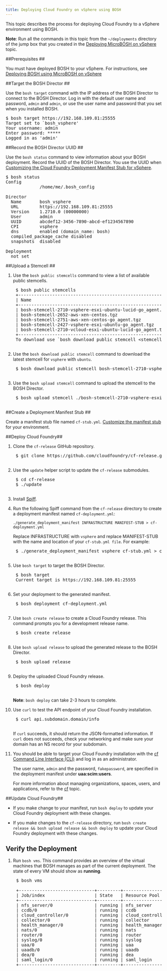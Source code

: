 ```yaml
---
title: Deploying Cloud Foundry on vSphere using BOSH
---
```


This topic describes the process for deploying Cloud Foundry to a vSphere environment using BOSH.

<p class="note"><strong>Note</strong>: Run all the commands in this topic from the <code>~/deployments</code> directory of the jump box that you created in the  <a href="deploying_micro_bosh.html">Deploying MicroBOSH on vSphere</a> topic.</p>

##<a id="prerequisites"></a>Prerequisites ##

You must have deployed BOSH to your vSphere. For instructions, see [Deploying BOSH using MicroBOSH on vSphere](deploying_bosh_with_micro_bosh.html)

##<a id="target"></a>Target the BOSH Director ##

Use the `bosh target` command with the IP address of the BOSH Director to
connect to the BOSH Director.
Log in with the default user name and password, `admin` and `admin`, or use the
user name and password that you set when you installed BOSH.

<pre class="terminal">
$ bosh target https://192.168.109.81:25555
Target set to `bosh_vsphere'
Your username: admin
Enter password: *****
Logged in as 'admin'
</pre>

##<a id="uuid"></a>Record the BOSH Director UUID ##

Use the `bosh status` command to view information about your BOSH deployment.
Record the UUID of the BOSH Director. You use the UUID when [Customizing the Cloud Foundry Deployment Manifest Stub for vSphere](../cf-stub-vsphere.html).

<pre class="terminal">
$ bosh status
Config
             /home/me/.bosh_config

Director
  Name       bosh_vsphere
  URL        https://192.168.109.81:25555
  Version    1.2710.0 (00000000)
  User       admin
  UUID       abcdef12-3456-7890-abcd-ef1234567890
  CPI        vsphere
  dns        enabled (domain_name: bosh)
  compiled_package_cache disabled
  snapshots  disabled

Deployment
  not set
</pre>

##<a id="stemcell"></a>Upload a Stemcell ##

1. Use the `bosh public stemcells` command to view a list of available public
stemcells.

    <pre class="terminal">
    $ bosh public stemcells
    +-----------------------------------------------------------+
    | Name                                                      |
    +-----------------------------------------------------------+
	| bosh-stemcell-2710-vsphere-esxi-ubuntu-lucid-go_agent.tgz |
	| bosh-stemcell-2652-aws-xen-centos.tgz                     |
	| bosh-stemcell-2751-aws-xen-centos-go_agent.tgz            |
	| bosh-stemcell-2427-vsphere-esxi-ubuntu-go_agent.tgz       |
	| bosh-stemcell-2710-vcloud-esxi-ubuntu-lucid-go_agent.tgz  |
    +-----------------------------------------------------------+
    To download use `bosh download public stemcell &lt;stemcell_name&gt;'. For full url use --full.
    </pre>

1. Use the `bosh download public stemcell` command to download the latest
stemcell for `vsphere` with `ubuntu`.

    <pre class="terminal">
    $ bosh download public stemcell bosh-stemcell-2710-vsphere-esxi-ubuntu-lucid-go_agent.tgz
    </pre>

1. Use the `bosh upload stemcell` command to upload the stemcell to the BOSH
Director.

    <pre class="terminal">
    $ bosh upload stemcell ./bosh-stemcell-2710-vsphere-esxi-ubuntu-lucid-go_agent.tgz
    </pre>

##<a id="create-stub"></a>Create a Deployment Manifest Stub ##

Create a manifest stub file named `cf-stub.yml`. [Customize the manifest stub](../cf-stub-vsphere.html) for your environment.

##<a id="deploy-cf"></a>Deploy Cloud Foundry##

1. Clone the `cf-release` GitHub repository.

    <pre class="terminal">
    $ git clone https://github.com/cloudfoundry/cf-release.git
    </pre>

1. Use the `update` helper script to update the `cf-release` submodules.

    <pre class="terminal">
    $ cd cf-release
    $ ./update
    </pre>

1. Install [Spiff](https://github.com/cloudfoundry-incubator/spiff).

1. Run the following Spiff command from the `cf-release` directory to create a deployment manifest named `cf-deployment.yml`:

    `./generate_deployment_manifest INFRASTRUCTURE MANIFEST-STUB > cf-deployment.yml`

    Replace INFRASTRUCTURE with `vsphere` and replace MANIFEST-STUB with the name and location of your `cf-stub.yml file`. For example:

    <pre class="terminal">
	$ ./generate_deployment_manifest vsphere cf-stub.yml > cf-deployment.yml
    </pre>

1. Use `bosh target` to target the BOSH Director.

    <pre class="terminal">
    $ bosh target
	Current target is https://192.168.109.81:25555
    </pre>

1. Set your deployment to the generated manifest.

    <pre class="terminal">
    $ bosh deployment cf-deployment.yml
    </pre>

1. Use `bosh create release` to create a Cloud Foundry release.
This command prompts you for a development release name.

    <pre class="terminal">
    $ bosh create release
    </pre>

1. Use `bosh upload release` to upload the generated release to the BOSH
Director.

    <pre class="terminal">
    $ bosh upload release
    </pre>

1. Deploy the uploaded Cloud Foundry release.

    <pre class="terminal">
    $ bosh deploy
    </pre>

    <p class="note"><strong>Note</strong>: <code>bosh deploy</code> can take 2-3 hours to complete.</p>

1. Use `curl` to test the API endpoint of your Cloud Foundry installation.

    <pre class="terminal">
    $ curl api.subdomain.domain/info
    </pre>

    If `curl` succeeds, it should return the JSON-formatted information.
	If `curl` does not succeeds, check your networking and make sure your domain
	has an NS record for your subdomain.

1. You should be able to target your Cloud Foundry installation with the [cf Command Line Interface (CLI)](/devguide/installcf/index.html) and log in as an
administrator.

    The user name, `admin` and the password, `fakepassword`, are specified in
    the deployment manifest under **uaa:scim:users**.

    For more information about managing organizations, spaces, users, and
    applications, refer to the [cf](/devguide/installcf/index.html) topic.

##<a id="update-cf"></a>Update Cloud Foundry##

* If you make change to your manifest, run `bosh deploy` to update your Cloud
Foundry deployment with these changes.

* If you make changes to the `cf-release` directory, run `bosh create release && bosh upload release && bosh deploy` to update your Cloud Foundry deployment with
these changes.

## <a id="verify"></a>Verify the Deployment ##

1. Run `bosh vms`. This command provides an overview of the virtual machines that BOSH manages as part of the current deployment. The state of every VM should show as **running**.

<pre class="terminal">
	$ bosh vms

	+-----------------------------+---------+------------------+---------------+
	| Job/index                   | State   | Resource Pool    | IPs           |
	+-----------------------------+---------+------------------+---------------+
	| nfs_server/0                | running | nfs_server       | 10.146.21.174 |
	| ccdb/0                      | running | ccdb             | 10.146.21.175 |
	| cloud_controller/0          | running | cloud_controller | 10.146.21.176 |
	| collector/0                 | running | collector        | 10.146.21.178 |
	| health_manager/0            | running | health_manager   | 10.146.21.173 |
	| nats/0                      | running | nats             | 10.146.21.172 |
	| router/0                    | running | router           | 10.146.21.171 |
	| syslog/0                    | running | syslog           | 10.146.21.177 |
	| uaa/0                       | running | uaa              | 10.146.21.180 |
	| uaadb/0                     | running | uaadb            | 10.146.21.179 |
	| dea/0                       | running | dea              | 10.146.21.181 |
	| saml_login/0                | running | saml_login       | 10.146.21.181 |
	+-----------------------------+---------+------------------+---------------+
</pre>